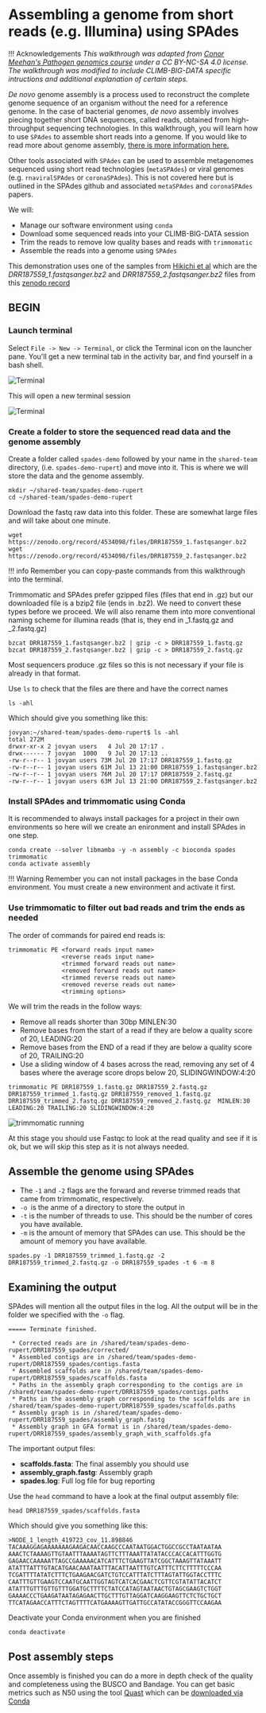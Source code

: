 # Assembling a genome from short reads (e.g. Illumina) using SPAdes

<!-- prettier-ignore -->
!!! Acknowledgements
    *This walkthrough was adapted from [Conor Meehan's Pathogen genomics course](https://conmeehan.github.io/PathogenDataCourse/Worksheets/GenomeAssembly_SPAdes) under a CC BY-NC-SA 4.0 license. The walkthrough was modified to include CLIMB-BIG-DATA specific intructions and additional explanation of certain steps.* 

*De novo* genome assembly is a process used to reconstruct the complete genome sequence of an organism without the need for a reference genome. In the case of bacterial genomes, *de novo* assembly involves piecing together short DNA sequences, called reads, obtained from high-throughput sequencing technologies. In this walkthrough, you will learn how to use `SPAdes` to assemble short reads into a genome. If you would like to read more about genome assembly, [there is more information here.](about-genome-assembly.md)

Other tools associated with `SPAdes` can be used to assemble metagenomes sequenced using short read technologies (`metaSPAdes`) or viral genomes (e.g. `rnaviralSPAdes` or `coronaSPAdes`). This is not covered here but is outlined in the SPAdes github and associated `metaSPAdes` and `coronaSPAdes` papers.

We will:

* Manage our software environment using `conda`
* Download some sequenced reads into your CLIMB-BIG-DATA session
* Trim the reads to remove low quality bases and reads with `trimmomatic`
* Assemble the reads into a genome using `SPAdes`

This demonstration uses one of the samples from [Hikichi et al](https://journals.asm.org/doi/10.1128/MRA.01212-19) which are the *DRR187559_1.fastqsanger.bz2* and *DRR187559_2.fastqsanger.bz2* files from this [zenodo record](https://zenodo.org/record/4534098)

## BEGIN 

### Launch terminal 

Select `File -> New -> Terminal`, or click the Terminal icon on the launcher pane. You'll get a new terminal tab in the activity bar, and find yourself in a bash shell.

![Terminal](../../img/terminal-tile.png)

This will open a new terminal session 

![Terminal](../../img/jh-tab.png)

### Create a folder to store the sequenced read data and the genome assembly

Create a folder called `spades-demo` followed by your name in the `shared-team` directory, (i.e. `spades-demo-rupert`) and move into it. This is where we will store the data and the genome assembly.

```
mkdir ~/shared-team/spades-demo-rupert
cd ~/shared-team/spades-demo-rupert
```

Download the fastq raw data into this folder. These are somewhat large files and will take about one minute.
```
wget https://zenodo.org/record/4534098/files/DRR187559_1.fastqsanger.bz2
wget https://zenodo.org/record/4534098/files/DRR187559_2.fastqsanger.bz2
```
<!-- prettier-ignore -->
!!! info 
    Remember you can copy-paste commands from this walkthrough into the terminal.

Trimmomatic and SPAdes prefer gzipped files (files that end in .gz) but our downloaded file is a bzip2 file (ends in .bz2). We need to convert these types before we proceed. We will also rename them into more conventional naming scheme for illumina reads (that is, they end in _1.fastq.gz and _2.fastq.gz)

```
bzcat DRR187559_1.fastqsanger.bz2 | gzip -c > DRR187559_1.fastq.gz
bzcat DRR187559_2.fastqsanger.bz2 | gzip -c > DRR187559_2.fastq.gz
```

Most sequencers produce .gz files so this is not necessary if your file is already in that format.

Use `ls` to check that the files are there and have the correct names
```
ls -ahl 
```

Which should give you something like this:
```
jovyan:~/shared-team/spades-demo-rupert$ ls -ahl 
total 272M
drwxr-xr-x 2 jovyan users   4 Jul 20 17:17 .
drwx------ 7 jovyan  1000   9 Jul 20 17:13 ..
-rw-r--r-- 1 jovyan users 73M Jul 20 17:17 DRR187559_1.fastq.gz
-rw-r--r-- 1 jovyan users 61M Jul 13 21:00 DRR187559_1.fastqsanger.bz2
-rw-r--r-- 1 jovyan users 76M Jul 20 17:17 DRR187559_2.fastq.gz
-rw-r--r-- 1 jovyan users 63M Jul 13 21:00 DRR187559_2.fastqsanger.bz2
```

### Install SPAdes and trimmomatic using Conda
It is recommended to always install packages for a project in their own environments so here will we create an enironment and install SPAdes in one step.
```
conda create --solver libmamba -y -n assembly -c bioconda spades trimmomatic
conda activate assembly
```
<!-- prettier-ignore -->
!!! Warning 
    Remember you can not install packages in the base Conda environment. You must create a new environment and activate it first.

### Use trimmomatic to filter out bad reads and trim the ends as needed

The order of commands for paired end reads is: 
```
trimmomatic PE <forward reads input name> 
               <reverse reads input name> 
               <trimmed forward reads out name> 
               <removed forward reads out name> 
               <trimmed reverse reads out name> 
               <removed reverse reads out name> 
               <trimming options>
```

We will trim the reads in the follow ways:

* Remove all reads shorter than 30bp MINLEN:30
* Remove bases from the start of a read if they are below a quality score of 20, LEADING:20
* Remove bases from the END of a read if they are below a quality score of 20, TRAILING:20
* Use a sliding window of 4 bases across the read, removing any set of 4 bases where the average score drops below 20, SLIDINGWINDOW:4:20

```
trimmomatic PE DRR187559_1.fastq.gz DRR187559_2.fastq.gz DRR187559_trimmed_1.fastq.gz DRR187559_removed_1.fastq.gz DRR187559_trimmed_2.fastq.gz DRR187559_removed_2.fastq.gz  MINLEN:30 LEADING:20 TRAILING:20 SLIDINGWINDOW:4:20
```

![trimmomatic running](../../img/trim-running.png)


At this stage you should use Fastqc to look at the read quality and see if it is ok, but we will skip this step as it is not always needed.

## Assemble the genome using SPAdes

* The `-1` and `-2` flags are the forward and reverse trimmed reads that came from trimmomatic, respectively.
* `-o `is the anme of a directory to store the output in
* `-t` is the number of threads to use. This should be the number of cores you have available.
* `-m` is the amount of memory that SPAdes can use. This should be the amount of memory you have available.

```
spades.py -1 DRR187559_trimmed_1.fastq.gz -2 DRR187559_trimmed_2.fastq.gz -o DRR187559_spades -t 6 -m 8
```

## Examining the output

SPAdes will mention all the output files in the log. All the output will be in the folder we specified with the `-o` flag.

```
===== Terminate finished. 

 * Corrected reads are in /shared/team/spades-demo-rupert/DRR187559_spades/corrected/
 * Assembled contigs are in /shared/team/spades-demo-rupert/DRR187559_spades/contigs.fasta
 * Assembled scaffolds are in /shared/team/spades-demo-rupert/DRR187559_spades/scaffolds.fasta
 * Paths in the assembly graph corresponding to the contigs are in /shared/team/spades-demo-rupert/DRR187559_spades/contigs.paths
 * Paths in the assembly graph corresponding to the scaffolds are in /shared/team/spades-demo-rupert/DRR187559_spades/scaffolds.paths
 * Assembly graph is in /shared/team/spades-demo-rupert/DRR187559_spades/assembly_graph.fastg
 * Assembly graph in GFA format is in /shared/team/spades-demo-rupert/DRR187559_spades/assembly_graph_with_scaffolds.gfa
```

The important output files:

* **scaffolds.fasta**: The final assembly you should use
* **assembly_graph.fastg**: Assembly graph 
* **spades.log**: Full log file for bug reporting

Use the `head` command to have a look at the final output assembly file:

```
head DRR187559_spades/scaffolds.fasta 
```

Which should give you something like this:
```
>NODE_1_length_419723_cov_11.898846
TACAAAGGAGAAAAAAAGAAGACAACCAAGCCCAATAATGGACTGGCCGCCTAATAATAA
AAACTCTAAAAGTTGTAATTTAAAATAGTTCTTTAAATTATATACCCACCACATTTGGTG
GAGAACCAAAAATTAGCCGAAAAACATCATTTCTGAAGTTATCGGCTAAAGTTATAAATT
ATATTTATTTGTACATGAACAAATAATTTACATTAATTTGTCATTTCTTCTTTTTCCCAA
TCGATTTTATATCTTTCTGAAGAACGATCTGTCCATTTATCTTTAGTATTGGTACCTTTC
CAATTTGTTGAAGTCCAATGCAATTGGTAGTCATCACGAACTCGTTCGTATATTACATCT
ATATTTGTTTGTTGTTTGGATGCTTTTCTATCCATAGTAATAACTGTAGCGAAGTCTGGT
GAAAACCCTGAAGATAATAGAGAACTTGCTTTGTTAGGATCAAGGAAGTTCTCTGCTGCT
TTCATAGAACCATTTCTAGTTTTCATGAAAAGTTGATTGCCATATACCGGGTTCCAAGAA
```

Deactivate your Conda environment when you are finished

```
conda deactivate
```

## Post assembly steps

Once assembly is finished you can do a more in depth check of the quality and completeness using the BUSCO and Bandage.
You can get basic metrics such as N50 using the tool [Quast](https://github.com/ablab/quast) which can be [downloaded via Conda](https://anaconda.org/bioconda/quast)
